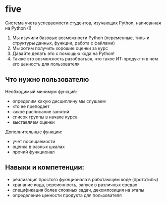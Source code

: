 # five
Система учета успеваемости студентов, изучающих Python, написанная на Python (!)

1. Мы изучили базовые возможности Python (переменные, типы и структуры данных, функции, работа с файлами)
2. Мы хотим получить хорошие оценки за курс
3. Давайте делать это с помощью кода на Python!
4. Также это возможность разобраться, что такое ИТ-продукт и в чем его ценность для пользователя

## Что нужно пользователю

Необходимый минимум функций:

- определим какую дисциплину мы слушаем 
- кто ее преподает
- какое расписание занятий 
- список группы в начале курса
- выставляем оценки

Дополнительные функции:

- учет посещаемости
- оценка в разных шкалах
- прочий функционал

## Навыки и компетенции:

- реализация простого фукнционала в работающем коде (прототипы)
- хранание кода, версионность, запуск в различных средах
- спецификация более сложных задач, декомпозиция на этапы
- определение ценности продукта для пользователя    
